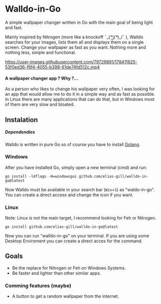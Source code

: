 # Walldo-in-Go
A simple wallpaper changer written in Go with the main goal of being light and fast.

Mainly inspired by Nitrogen (more like a knockoff  ¯\_( ͡❛͜ʖ ͡❛)_/¯ ), Walldo searches for your images, lists them all 
and displays them on a single screen.
Change your wallpaper as fast as you want. Nothing more and nothing less, simple and functional.

https://user-images.githubusercontent.com/79729891/178411925-53f0ed36-f6f4-4055-b398-61de74fd512c.mp4

#### A wallpaper changer app ? Why ?... 
As a person who likes to change his wallpaper very often, I was looking for an app that would allow me to do it in a 
simple way and as fast as possible. In Linux there are many applications that can do that, 
but in Windows most of them are very slow and bloated.

## Instalation
##### Dependendies 
Walldo is written in pure Go so of course you have to install [Golang](https://go.dev/doc/install).

### Windows
After you have installed Go, simply open a new terminal (cmd) and run:
````
go install -ldflags -H=windowsgui github.com/elias-gill/walldo-in-go@latest
````
Now Walldo must be available in your search bar (```Win```+```S```) as "waldo-in-go".
You can create a direct access and change the icon if you want.

### Linux
Note: Linux is not the main target, I recommend looking for Feh or Nitrogen.
````
go install github.com/elias-gill/walldo-in-go@latest
````
Now you can run "walldo-in-go" on your terminal. If you are using some Desktop Enviroment you can create a direct 
acces for the command.

## Goals
- Be the replace for Nitrogen or Feh on Windows Systems. 
- Be faster and lighter than other similar apps.

### Comming features (maybe)
- A button to get a random wallpaper from the internet.

